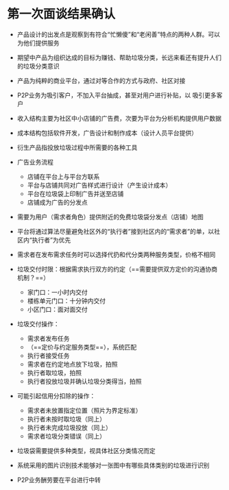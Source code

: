 # 第一次面谈结果确认

- 产品设计的出发点是观察到有符合“忙懒傻”和“老闲善”特点的两种人群。可以为他们提供服务
- 期望中产品为组织达成的目标为赚钱、帮助垃圾分类，长远来看还有提升人们的垃圾分类意识
- 产品为纯粹的商业平台，通过对等合作的方式与政府、社区对接
- P2P业务为吸引客户，不加入平台抽成，甚至对用户进行补贴，以 吸引更多客户
- 收入结构主要为社区中小店铺的广告费，次要为平台为分析机构提供用户数据
- 成本结构包括软件开发，广告设计和制作成本（设计人员平台提供）
- 衍生产品指投放垃圾过程中所需要的各种工具
- 广告业务流程
  - 店铺在平台上与平台方联系
  - 平台与店铺共同对广告样式进行设计（产生设计成本）
  - 平台在垃圾袋上印制广告并送至店铺
  - 店铺成为广告的分发点
- 需要为用户（需求者角色）提供附近的免费垃圾袋分发点（店铺）地图
- 平台将通过算法尽量避免社区外的“执行者”接到社区内的“需求者”的单，以社区内“执行者”为优先
- 需求者在发布需求任务时可以选择代扔和代分类两种服务类型，价格不相同
- 垃圾交付时限：根据需求执行双方的约定（==需要提供双方定价的沟通协商机制？==）
  - 家门口：一小时内交付
  - 楼栋单元门口：十分钟内交付
  - 小区门口：面对面交付

- 垃圾交付操作：
  - 需求者发布任务
  - （==定价与约定服务类型==），系统匹配
  - 执行者接受任务
  - 需求者在约定地点放下垃圾，拍照
  - 执行者取垃圾，拍照
  - 执行者投放垃圾并确认垃圾分类得当，拍照
- 可能引起信用分扣除的操作：
  - 需求者未放置指定位置（照片为界定标准）
  - 执行者未按时取垃圾（同上）
  - 执行者未完成垃圾投放（同上）
  - 需求者垃圾分类错误（同上）
- 垃圾袋需要提供多种类型，视具体社区分类情况而定
- 系统采用的图片识别技术能够对一张图中有哪些具体类别的垃圾进行识别
- P2P业务酬劳要在平台进行中转
